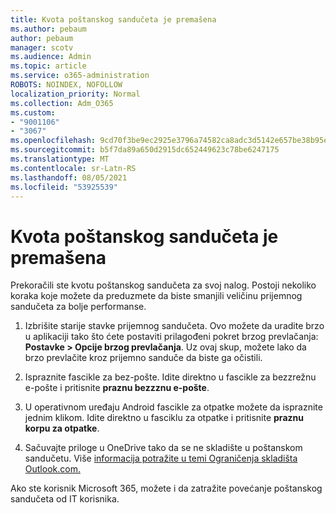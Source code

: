 ```yaml
---
title: Kvota poštanskog sandučeta je premašena
ms.author: pebaum
author: pebaum
manager: scotv
ms.audience: Admin
ms.topic: article
ms.service: o365-administration
ROBOTS: NOINDEX, NOFOLLOW
localization_priority: Normal
ms.collection: Adm_O365
ms.custom:
- "9001106"
- "3067"
ms.openlocfilehash: 9cd70f3be9ec2925e3796a74582ca8adc3d5142e657be38b95e694e43db670c0
ms.sourcegitcommit: b5f7da89a650d2915dc652449623c78be6247175
ms.translationtype: MT
ms.contentlocale: sr-Latn-RS
ms.lasthandoff: 08/05/2021
ms.locfileid: "53925539"
---
```

# <a name="mailbox-quota-exceeded"></a>Kvota poštanskog sandučeta je premašena

Prekoračili ste kvotu poštanskog sandučeta za svoj nalog. Postoji nekoliko koraka koje možete da preduzmete da biste smanjili veličinu prijemnog sandučeta za bolje performanse.

1. Izbrišite starije stavke prijemnog sandučeta. Ovo možete da uradite brzo u aplikaciji tako što ćete postaviti prilagođeni pokret brzog prevlačanja: **Postavke > Opcije brzog prevlačanja**. Uz ovaj skup, možete lako da brzo prevlačite kroz prijemno sanduče da biste ga očistili.

2. Ispraznite fascikle za bez-pošte. Idite direktno u fascikle za bezzrežnu e-pošte i pritisnite **praznu bezzznu e-pošte**.

3. U operativnom uređaju Android fascikle za otpatke možete da ispraznite jednim klikom. Idite direktno u fasciklu za otpatke i pritisnite **praznu korpu za otpatke**. 

4. Sačuvajte priloge u OneDrive tako da se ne skladište u poštanskom sandučetu. Više [informacija potražite u temi Ograničenja skladišta Outlook.com.](https://support.office.com/article/storage-limits-in-outlook-com-7ac99134-69e5-4619-ac0b-2d313bba5e9e) 

Ako ste korisnik Microsoft 365, možete i da zatražite povećanje poštanskog sandučeta od IT korisnika.